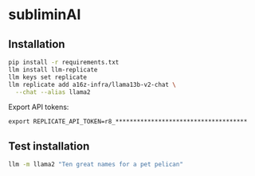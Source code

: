 # subliminAI

## Installation

```bash
pip install -r requirements.txt
llm install llm-replicate
llm keys set replicate
llm replicate add a16z-infra/llama13b-v2-chat \
  --chat --alias llama2

```

Export API tokens:

```
export REPLICATE_API_TOKEN=r8_*************************************

```

## Test installation

```bash
llm -m llama2 "Ten great names for a pet pelican"
```
